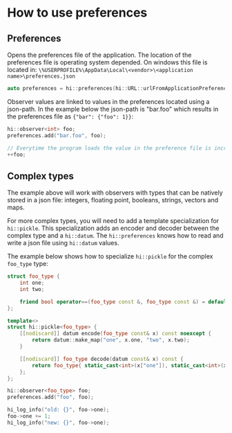How to use preferences
======================

Preferences
-----------

Opens the preferences file of the application.
The location of the preferences file is operating system depended. On
windows this file is located in:
`\%USERPROFILE%\AppData\Local\<vendor>\<application name>\preferences.json`

```cpp
auto preferences = hi::preferences(hi::URL::urlFromApplicationPreferencesFile());
```

Observer values are linked to values in the preferences located using a json-path.
In the example below the json-path is "bar.foo" which results in the preferences file as
`{"bar": {"foo": 1}}`:

```cpp
hi::observer<int> foo;
preferences.add("bar.foo", foo);

// Everytime the program loads the value in the preference file is incremented.
++foo;
```

Complex types
-------------

The example above will work with observers with types that can be natively
stored in a json file: integers, floating point, booleans, strings, vectors and maps.

For more complex types, you will need to add a template specialization for `hi::pickle`.
This specialization adds an encoder and decoder between the complex type and a `hi::datum`.
The `hi::preferences` knows how to read and write a json file using `hi::datum` values.

The example below shows how to specialize `hi::pickle` for the complex `foo_type` type:

```cpp
struct foo_type {
    int one;
    int two;

    friend bool operator==(foo_type const &, foo_type const &) = default;
};

template<>
struct hi::pickle<foo_type> {
    [[nodiscard]] datum encode(foo_type const& x) const noexcept {
        return datum::make_map("one", x.one, "two", x.two);
    }

    [[nodiscard]] foo_type decode(datum const& x) const {
        return foo_type{ static_cast<int>(x["one"]), static_cast<int>(x["two"]) };
    };
};

hi::observer<foo_type> foo;
preferences.add("foo", foo);

hi_log_info("old: {}", foo->one);
foo->one += 1;
hi_log_info("new: {}", foo->one);
```
